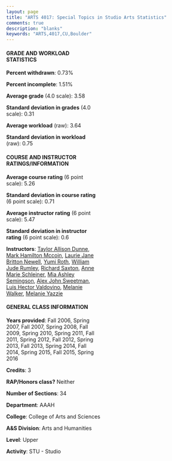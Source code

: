 ```yaml
---
layout: page
title: "ARTS 4017: Special Topics in Studio Arts Statistics"
comments: true
description: "blanks"
keywords: "ARTS,4017,CU,Boulder"
---
```

<head>
<script src="https://ajax.googleapis.com/ajax/libs/jquery/2.1.3/jquery.min.js"></script>
<script src="https://dl.dropboxusercontent.com/s/pc42nxpaw1ea4o9/highcharts.js?dl=0"></script>
<!-- <script src="../assets/js/highcharts.js"></script> -->
<style type="text/css">@font-face {
	font-family: "Bebas Neue";
	src: url(https://www.filehosting.org/file/details/544349/BebasNeue Regular.otf) format("opentype");
	}
	h1.Bebas { 
		font-family: "Bebas Neue", Verdana, Tahoma;
	}
</style>
</head>
<body>
	<div id="container" style="float: right; width: 45%; height: 88%; margin-left: 2.5%; margin-right: 2.5%;"></div>
	<script language="JavaScript">
		$(document).ready(function() {
		var chart = {type: 'column'};
		var title = {text: 'Grade Distribution'};
		var xAxis = {categories: ['A','B','C','D','F'],crosshair: true};
		var yAxis = {min: 0,title: {text: 'Percentage'}};
		var tooltip = {headerFormat: '<center><b><span style="font-size:20px">{point.key}</span></b></center>',
		               pointFormat: '<td style="padding:0"><b>{point.y:.1f}%</b></td>',
		               footerFormat: '</table>',shared: true,useHTML: true};
		var plotOptions = {column: {pointPadding: 0.0,borderWidth: 0}};  
		var credits = {enabled: false};var series= [{name: 'Percent',data: [72.99,19.85,4.43,0.83,1.9,]}];
		var json = {};
		json.chart = chart;
		json.title = title;
		json.tooltip = tooltip;
		json.xAxis = xAxis;
		json.yAxis = yAxis;  
		json.series = series;
		json.plotOptions = plotOptions;  
		json.credits = credits;
		$('#container').highcharts(json);
	});
	</script>
</body>
			   
#### GRADE AND WORKLOAD STATISTICS

**Percent withdrawn**: 0.73%

**Percent incomplete**: 1.51%

**Average grade** (4.0 scale): 3.58

**Standard deviation in grades** (4.0 scale): 0.31

**Average workload** (raw): 3.64

**Standard deviation in workload** (raw): 0.75

#### COURSE AND INSTRUCTOR RATINGS/INFORMATION

**Average course rating** (6 point scale): 5.26

**Standard deviation in course rating** (6 point scale): 0.71

**Average instructor rating** (6 point scale): 5.47

**Standard deviation in instructor rating** (6 point scale): 0.6

**Instructors**: <a href='../../instructors/Taylor_Allison_Dunne'>Taylor Allison Dunne</a>, <a href='../../instructors/Mark_Hamilton_Mccoin'>Mark Hamilton Mccoin</a>, <a href='../../instructors/Laurie_Jane_Britton_Newell'>Laurie Jane Britton Newell</a>, <a href='../../instructors/Yumi_Roth'>Yumi Roth</a>, <a href='../../instructors/William_Jude_Rumley'>William Jude Rumley</a>, <a href='../../instructors/Richard_Saxton'>Richard Saxton</a>, <a href='../../instructors/Anne_Marie_Schleiner'>Anne Marie Schleiner</a>, <a href='../../instructors/Mia_Ashley_Semingson'>Mia Ashley Semingson</a>, <a href='../../instructors/Alex_John_Sweetman'>Alex John Sweetman</a>, <a href='../../instructors/Luis_Hector_Valdovino'>Luis Hector Valdovino</a>, <a href='../../instructors/Melanie_Walker'>Melanie Walker</a>, <a href='../../instructors/Melanie_Yazzie'>Melanie Yazzie</a>

#### GENERAL CLASS INFORMATION

**Years provided**: Fall 2006, Spring 2007, Fall 2007, Spring 2008, Fall 2009, Spring 2010, Spring 2011, Fall 2011, Spring 2012, Fall 2012, Spring 2013, Fall 2013, Spring 2014, Fall 2014, Spring 2015, Fall 2015, Spring 2016

**Credits**: 3

**RAP/Honors class?** Neither

**Number of Sections**: 34

**Department**: AAAH

**College**: College of Arts and Sciences

**A&S Division**: Arts and Humanities

**Level**: Upper

**Activity**: STU - Studio
